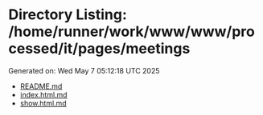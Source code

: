 # Directory Listing: /home/runner/work/www/www/processed/it/pages/meetings
Generated on: Wed May  7 05:12:18 UTC 2025

- [README.md](README.md)
- [index.html.md](index.html.md)
- [show.html.md](show.html.md)
